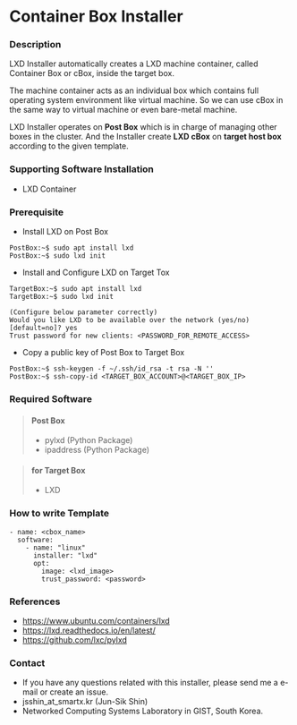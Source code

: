 # Container Box Installer

### Description
LXD Installer automatically creates a LXD machine container, called Container Box or cBox, inside the target box.

The machine container acts as an individual box which contains full operating system environment 
like virtual machine. So we can use cBox in the same way to virtual machine or even bare-metal machine.

LXD Installer operates on **Post Box** which is in charge of managing other boxes in the cluster. 
And the Installer create **LXD cBox** on **target host box** according to the given template.  

### Supporting Software Installation
- LXD Container

### Prerequisite
- Install LXD on Post Box
~~~~
PostBox:~$ sudo apt install lxd
PostBox:~$ sudo lxd init
~~~~

- Install and Configure LXD on Target Tox
~~~~
TargetBox:~$ sudo apt install lxd
TargetBox:~$ sudo lxd init

(Configure below parameter correctly)
Would you like LXD to be available over the network (yes/no) [default=no]? yes
Trust password for new clients: <PASSWORD_FOR_REMOTE_ACCESS>
~~~~

- Copy a public key of Post Box to Target Box
~~~~
PostBox:~$ ssh-keygen -f ~/.ssh/id_rsa -t rsa -N ''
PostBox:~$ ssh-copy-id <TARGET_BOX_ACCOUNT>@<TARGET_BOX_IP>
~~~~

### Required Software
> #### Post Box
> - pylxd (Python Package)
> - ipaddress (Python Package)

> #### for Target Box
> - LXD

### How to write Template
~~~~
- name: <cbox_name>
  software:
    - name: "linux"
      installer: "lxd"
      opt:
        image: <lxd_image>
        trust_password: <password>
~~~~

### References
- https://www.ubuntu.com/containers/lxd
- https://lxd.readthedocs.io/en/latest/
- https://github.com/lxc/pylxd

### Contact
- If you have any questions related with this installer, please send me a e-mail or create an issue.
- jsshin_at_smartx.kr (Jun-Sik Shin)
- Networked Computing Systems Laboratory in GIST, South Korea.